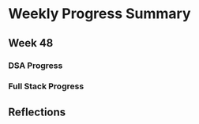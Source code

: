 # Weekly Progress Summary  

## Week 48

### **DSA Progress**  

### **Full Stack Progress**

## **Reflections**
